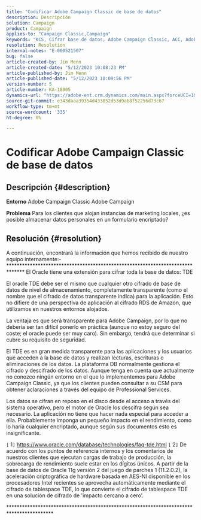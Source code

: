 ```yaml
---
title: "Codificar Adobe Campaign Classic de base de datos"
description: Descripción
solution: Campaign
product: Campaign
applies-to: "Campaign Classic,Campaign"
keywords: "KCS, Cifrar base de datos, Adobe Campaign Classic, ACC, Adobe Campaign, Preguntas frecuentes"
resolution: Resolution
internal-notes: "E-000521507"
bug: false
article-created-by: Jim Menn
article-created-date: "5/12/2023 10:08:23 PM"
article-published-by: Jim Menn
article-published-date: "5/12/2023 10:09:56 PM"
version-number: 5
article-number: KA-18005
dynamics-url: "https://adobe-ent.crm.dynamics.com/main.aspx?forceUCI=1&pagetype=entityrecord&etn=knowledgearticle&id=5a013a7c-11f1-ed11-8849-6045bd006295"
source-git-commit: e343daaa39354d433852d53d9ab8f52256d73c67
workflow-type: tm+mt
source-wordcount: '335'
ht-degree: 0%

---
```


# Codificar Adobe Campaign Classic de base de datos

## Descripción {#description}


<b>Entorno</b>
Adobe Campaign Classic Adobe Campaign

<b>Problema</b>
Para los clientes que alojan instancias de marketing locales, ¿es posible almacenar datos personales en un formulario encriptado?


## Resolución {#resolution}


A continuación, encontrará la información que hemos recibido de nuestro equipo internamente:- \*\*\*\*\*\*\*\*\*\*\*\*\*\*\*\*\*\*\*\*\*\*\*\*\*\*\*\*\*\*\*\*\*\*\*\*\*\*\*\*\*\*\*\*\*\*\*\*\*\*\*\*\*\*\*\*\*\*\*\*\*\*\*\*\*\*\*\*\*\*\*\*\*\*\*\*\*\* El Oracle tiene una extensión para cifrar toda la base de datos: TDE

El oracle TDE debe ser el mismo que cualquier otro cifrado de base de datos de nivel de almacenamiento, completamente transparente (como el nombre que el cifrado de datos transparente indica) para la aplicación. Esto no difiere de una perspectiva de aplicación al cifrado RDS de Amazon, que utilizamos en nuestros entornos alojados.

La ventaja es que será transparente para Adobe Campaign, por lo que no debería ser tan difícil ponerlo en práctica (aunque no estoy seguro del coste; el oracle puede ser muy caro). Sin embargo, tendrá que determinar si cubre su requisito de seguridad.

El TDE es en gran medida transparente para las aplicaciones y los usuarios que acceden a la base de datos y realizan lecturas, escrituras o eliminaciones de los datos. La plataforma DB normalmente gestiona el cifrado y descifrado de los datos. Aunque tenga en cuenta que actualmente no conozco ningún entorno en el que lo implementemos para Adobe Campaign Classic, ya que los clientes pueden consultar a su CSM para obtener aclaraciones a través del equipo de Professional Services.

Los datos se cifran en reposo en el disco desde el acceso a través del sistema operativo, pero el motor de Oracle los descifra según sea necesario. La aplicación no tiene que hacer nada especial para acceder a ella. Probablemente imponga un pequeño impacto en el rendimiento, como lo haría cualquier encriptado, aunque según sus documentos esto es insignificante.

`[` 1`]`  https://www.oracle.com/database/technologies/faq-tde.html
`[` 2`]`  De acuerdo con los puntos de referencia internos y los comentarios de nuestros clientes que ejecutan cargas de trabajo de producción, la sobrecarga de rendimiento suele estar en los dígitos únicos. A partir de la base de datos de Oracle 11g versión 2 del juego de parches 1 (11.2.0.2), la aceleración criptográfica de hardware basada en AES-NI disponible en los procesadores Intel recientes se aprovecha automáticamente mediante el cifrado de tablespace TDE, lo que convierte el cifrado de tablespace TDE en una solución de cifrado de &#39;impacto cercano a cero&#39;.

\*\*\*\*\*\*\*\*\*\*\*\*\*\*\*\*\*\*\*\*\*\*\*\*\*\*\*\*\*\*\*\*\*\*\*\*\*\*\*\*\*\*\*\*\*\*\*\*\*\*\*\*\*\*\*\*\*\*\*\*\*\*\*\*\*\*\*\*\*\*\*\*\*\*\*\*\*\*\*\*\*\*\*\*\*\*\*\*\*
